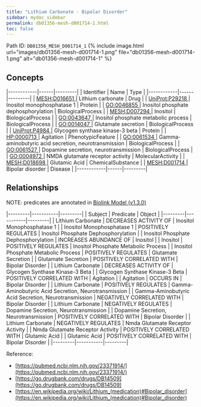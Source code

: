 ```yaml
---
title: "Lithium Carbonate - Bipolar Disorder"
sidebar: mydoc_sidebar
permalink: db01356-mesh-d001714-1.html
toc: false 
---
```



Path ID: `DB01356_MESH_D001714_1`
{% include image.html url="images/db01356-mesh-d001714-1.png" file="db01356-mesh-d001714-1.png" alt="db01356-mesh-d001714-1" %}

## Concepts

|------------|------|---------|
| Identifier | Name | Type    |
|------------|------|---------|
| <a href="https://identifiers.org/MESH:D016651">MESH:D016651 </a> | Lithium carbonate | Drug |
| <a href="https://identifiers.org/UniProt:P29218">UniProt:P29218 </a> | Inositol monophosphatase 1 | Protein |
| <a href="https://identifiers.org/GO:0046855">GO:0046855 </a> | Inositol phosphate dephosphorylation | BiologicalProcess |
| <a href="https://identifiers.org/MESH:D007294">MESH:D007294 </a> | Inositol | BiologicalProcess |
| <a href="https://identifiers.org/GO:0043647">GO:0043647 </a> | Inositol phosphate metabolic process | BiologicalProcess |
| <a href="https://identifiers.org/GO:0014047">GO:0014047 </a> | Glutamate secretion | BiologicalProcess |
| <a href="https://identifiers.org/UniProt:P4984">UniProt:P4984 </a> | Glycogen synthase kinase-3 beta | Protein |
| <a href="https://identifiers.org/HP:0000713">HP:0000713 </a> | Agitation | PhenotypicFeature |
| <a href="https://identifiers.org/GO:0061534">GO:0061534 </a> | Gamma-aminobutyric acid secretion, neurotransmission | BiologicalProcess |
| <a href="https://identifiers.org/GO:0061527">GO:0061527 </a> | Dopamine secretion, neurotransmission | BiologicalProcess |
| <a href="https://identifiers.org/GO:0004972">GO:0004972 </a> | NMDA glutamate receptor activity | MolecularActivity |
| <a href="https://identifiers.org/MESH:D018698">MESH:D018698 </a> | Glutamic Acid | ChemicalSubstance |
| <a href="https://identifiers.org/MESH:D001714">MESH:D001714 </a> | Bipolar disorder | Disease |
|------------|------|---------|

## Relationships


NOTE: predicates are annotated in <a href="https://github.com/biolink/biolink-model/releases/tag/v1.3.0">Biolink Model (v1.3.0)</a>

|---------|-----------|---------|
| Subject | Predicate | Object  |
|---------|-----------|---------|
| Lithium Carbonate | DECREASES ACTIVITY OF | Inositol Monophosphatase 1 |
| Inositol Monophosphatase 1 | POSITIVELY REGULATES | Inositol Phosphate Dephosphorylation |
| Inositol Phosphate Dephosphorylation | INCREASES ABUNDANCE OF | Inositol |
| Inositol | POSITIVELY REGULATES | Inositol Phosphate Metabolic Process |
| Inositol Phosphate Metabolic Process | POSITIVELY REGULATES | Glutamate Secretion |
| Glutamate Secretion | POSITIVELY CORRELATED WITH | Bipolar Disorder |
| Lithium Carbonate | DECREASES ACTIVITY OF | Glycogen Synthase Kinase-3 Beta |
| Glycogen Synthase Kinase-3 Beta | POSITIVELY CORRELATED WITH | Agitation |
| Agitation | OCCURS IN | Bipolar Disorder |
| Lithium Carbonate | POSITIVELY REGULATES | Gamma-Aminobutyric Acid Secretion, Neurotransmission |
| Gamma-Aminobutyric Acid Secretion, Neurotransmission | NEGATIVELY CORRELATED WITH | Bipolar Disorder |
| Lithium Carbonate | NEGATIVELY REGULATES | Dopamine Secretion, Neurotransmission |
| Dopamine Secretion, Neurotransmission | POSITIVELY CORRELATED WITH | Bipolar Disorder |
| Lithium Carbonate | NEGATIVELY REGULATES | Nmda Glutamate Receptor Activity |
| Nmda Glutamate Receptor Activity | POSITIVELY CORRELATED WITH | Glutamic Acid |
| Glutamic Acid | POSITIVELY CORRELATED WITH | Bipolar Disorder |
|---------|-----------|---------|

Reference: 
  - [https://pubmed.ncbi.nlm.nih.gov/23371914/](https://pubmed.ncbi.nlm.nih.gov/23371914/)
  - [https://go.drugbank.com/drugs/DB14509](https://go.drugbank.com/drugs/DB14509)
  - [https://en.wikipedia.org/wiki/Lithium_(medication)#Bipolar_disorder](https://en.wikipedia.org/wiki/Lithium_(medication)#Bipolar_disorder)
